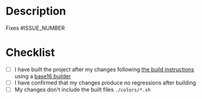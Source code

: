 # Description

<!-- Please include a summary of the change and which issue is fixed. Please also include relevant motivation and context. -->

Fixes #ISSUE_NUMBER

# Checklist

- [ ] I have built the project after my changes following [the build
  instructions](https://github.com/tinted-theming/base16-vim/blob/main/CONTRIBUTING.md#building)
  using a [base16 builder](https://github.com/tinted-theming/base16-builder-go)
- [ ] I have confirmed that my changes produce no regressions after building
- [ ] My changes don't include the built files `./colors/*.sh`
